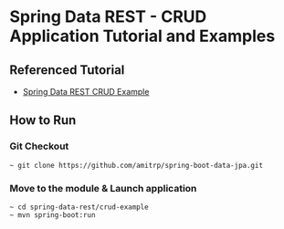 # Spring Data REST - CRUD Application Tutorial and Examples

## Referenced Tutorial

- [Spring Data REST CRUD Example](https://www.amitph.com/spring-data-rest-example/)
## How to Run

### Git Checkout
```
~ git clone https://github.com/amitrp/spring-boot-data-jpa.git
```

### Move to the module & Launch application
```
~ cd spring-data-rest/crud-example
~ mvn spring-boot:run
```  
